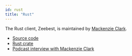 ```yaml
---
id: rust
title: "Rust"
---
```


The Rust client, Zeebest, is maintained by [Mackenzie Clark](https://github.com/xmclark).

* [Source code](https://github.com/xmclark/zeebest)
* [Rust crate](https://docs.rs/zeebest/0.20.0/zeebest/)
* [Podcast interview with Mackenzie Clark](https://zeebe.buzzsprout.com/454051/1478953-zeebe-and-rust-interview-with-mackenzie-clark)
